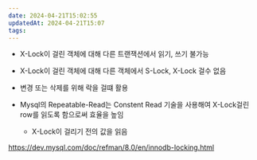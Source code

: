 ```yaml
---
date: 2024-04-21T15:02:55
updatedAt: 2024-04-21T15:07
tags: 
---
```

- X-Lock이 걸린 객체에 대해 다른 트랜잭션에서 읽기, 쓰기 불가능
- X-Lock이 걸린 객체에 대해 다른 객체에서 S-Lock, X-Lock 걸수 없음

- 변경 또는 삭제를 위해 락을 걸떄 활용
- Mysql의 Repeatable-Read는 Constent Read 기술을 사용해여 X-Lock걸린 row를 읽도록 함으로써 효율을 높임
	- X-Lock이 걸리기 전의 값을 읽음

https://dev.mysql.com/doc/refman/8.0/en/innodb-locking.html